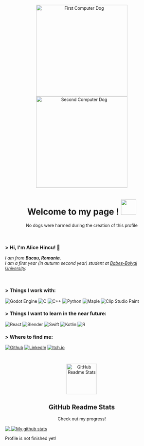 <!-- Introduction -->
<p align="center">
 <img width="300px" src="https://media.giphy.com/media/SwImQhtiNA7io/giphy.gif" align="center" alt="First Computer Dog" /> <img width="300px" src="https://media.giphy.com/media/3oEdU8KR2ww8zTvv5S/giphy.gif" align="center" alt="Second Computer Dog" /> 
 <h1 align="center">Welcome to my page ! <img src="https://media.giphy.com/media/26Fxy3Iz1ari8oytO/giphy.gif" width="50"></h1>
 <p align="center">No dogs were harmed during the creation of this profile
</p>
 
<!-- About me -->
</br><h3> > Hi, I'm Alice Hincu! 💬 </h3>
<p><em>
  I am from <b>Bacau, Romania.</b> </br>
  I am a first year (in autumn second year) student at <a href="http://http://www.cs.ubbcluj.ro/en/">Babes-Bolyai University</a>. 
</br>
</em></p></br>

<h3> > Things I work with: </h3>
<p>
  <img alt="Godot Engine" src="https://img.shields.io/badge/GODOT-%23FFFFFF.svg?style=for-the-badge&logo=godot-engine"/>
  <img alt="C" src="https://img.shields.io/badge/c-%2300599C.svg?style=for-the-badge&logo=c&logoColor=white"/>
  <img alt="C++" src="https://img.shields.io/badge/c++-%2300599C.svg?style=for-the-badge&logo=c%2B%2B&logoColor=white"/>
  <img alt="Python" src="https://img.shields.io/badge/python-%2314354C.svg?style=for-the-badge&logo=python&logoColor=white"/>
  <img alt="Maple" src="https://img.shields.io/badge/Maple-00457C?style=for-the-badge&logo=leaf&logoColor=white" />
  <img alt="Clip Studio Paint" src="https://img.shields.io/badge/Clip Studio Paint-%23161616.svg?style=for-the-badge&logo=&logoColor=white"/>
</p>

<h3> > Things I want to learn in the near future: </h3>
<p>
  <img alt="React" src="https://img.shields.io/badge/react-%2320232a.svg?style=for-the-badge&logo=react&logoColor=%2361DAFB"/>
  <img alt="Blender" src="https://img.shields.io/badge/blender-%23F5792A.svg?style=for-the-badge&logo=blender&logoColor=white"/>
  <img alt="Swift" src="https://img.shields.io/badge/swift-%23FA7343.svg?style=for-the-badge&logo=swift&logoColor=white"/>
  <img alt="Kotlin" src="https://img.shields.io/badge/kotlin-%230095D5.svg?style=for-the-badge&logo=kotlin&logoColor=white"/>
  <img alt="R" src="https://img.shields.io/badge/r-%23276DC3.svg?style=for-the-badge&logo=r&logoColor=white"/>
 
</p>

<h3> > Where to find me: </h3>
<p>
  <a href="https://github.com/913AliceHincu" target="_blank"><img alt="Github" src="https://img.shields.io/badge/GitHub-%2312100E.svg?&style=for-the-badge&logo=Github&logoColor=white" /></a> 
  <a href="https://www.linkedin.com/in/alice-hincu-4a5512192/" target="_blank"><img alt="LinkedIn" src="https://img.shields.io/badge/linkedin-%230077B5.svg?&style=for-the-badge&logo=linkedin&logoColor=white" /></a> 
  <a href="https://nvph-studio.itch.io/" target="_blank"><img alt="Itch.io" src="https://img.shields.io/badge/Itch-%23FF0B34.svg?style=for-the-badge&logo=Itch.io&logoColor=white"/></a>
</p>

<!-- GitHub Readme Stats-->
</br><p align="center">
 <img width="100px" src="https://res.cloudinary.com/anuraghazra/image/upload/v1594908242/logo_ccswme.svg" align="center" alt="GitHub Readme Stats" />
 <h2 align="center">GitHub Readme Stats</h2>
 <p align="center">Check out my progress!</p>
<a href="https://github.com/anuraghazra/github-readme-stats">
  <!-- Change the `github-readme-stats.anuraghazra1.vercel.app` to `github-readme-stats.vercel.app`  -->
  <img align="center" src="https://github-readme-stats.anuraghazra1.vercel.app/api/top-langs/?username=913AliceHincu&langs_count=8" />
</a><a href="https://github.com/anuraghazra/github-readme-stats">
  <img align="center" src="https://github-readme-stats.anuraghazra1.vercel.app/api?username=913AliceHincu&count_private=true&show_icons=true&line_height=27" alt="My github stats" />
</a>  
</p>

Profile is not finished yet!

<!--
**913AliceHincu/913AliceHincu** is a ✨ _special_ ✨ repository because its `README.md` (this file) appears on your GitHub profile.

Here are some ideas to get you started:

- 🔭 I’m currently working on ...
- 🌱 I’m currently learning ...
- 👯 I’m looking to collaborate on ...
- 🤔 I’m looking for help with ...
- 💬 Ask me about ...
- 📫 How to reach me: ...
- 😄 Pronouns: ...
- ⚡ Fun fact: ...
-->
